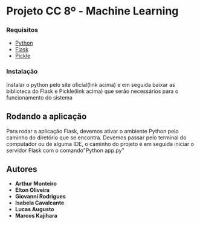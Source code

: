 # Projeto CC 8º - Machine Learning

### Requisitos

- [Python](https://www.python.org/downloads/)
- [Flask](https://flask.palletsprojects.com/en/2.2.x/installation/)
- [Pickle](https://pypi.org/project/pickle5/)

### Instalação

Instalar o python pelo site oficial(link acima) e em seguida baixar as biblioteca do Flask e Pickle(link acima)
que serão necessários para o funcionamento do sistema


## Rodando a aplicação

Para rodar a aplicação Flask, devemos ativar o ambiente Python pelo caminho do diretório que se encontra. Devemos passar pelo terminal do computador ou de alguma IDE, o caminho do projeto e em seguida iniciar o servidor Flask com o comando"Python app.py"


## Autores

  - **Arthur Monteiro**
  - **Elton Oliveira**
  - **Giovanni Rodrigues**
  - **Isabela Cavalcante**
  - **Lucas Augusto**
  - **Marcos Kajihara**

